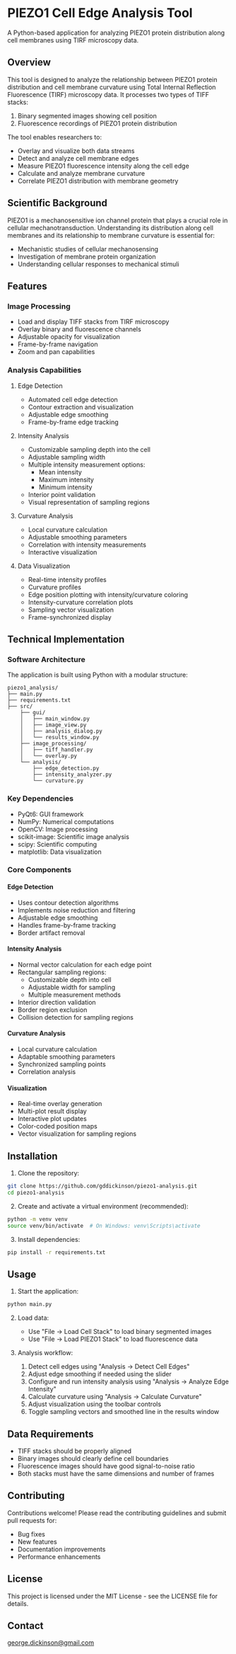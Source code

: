 # PIEZO1 Cell Edge Analysis Tool

A Python-based application for analyzing PIEZO1 protein distribution along cell membranes using TIRF microscopy data.

## Overview

This tool is designed to analyze the relationship between PIEZO1 protein distribution and cell membrane curvature using Total Internal Reflection Fluorescence (TIRF) microscopy data. It processes two types of TIFF stacks:
1. Binary segmented images showing cell position
2. Fluorescence recordings of PIEZO1 protein distribution

The tool enables researchers to:
- Overlay and visualize both data streams
- Detect and analyze cell membrane edges
- Measure PIEZO1 fluorescence intensity along the cell edge
- Calculate and analyze membrane curvature
- Correlate PIEZO1 distribution with membrane geometry

## Scientific Background

PIEZO1 is a mechanosensitive ion channel protein that plays a crucial role in cellular mechanotransduction. Understanding its distribution along cell membranes and its relationship to membrane curvature is essential for:
- Mechanistic studies of cellular mechanosensing
- Investigation of membrane protein organization
- Understanding cellular responses to mechanical stimuli

## Features

### Image Processing
- Load and display TIFF stacks from TIRF microscopy
- Overlay binary and fluorescence channels
- Adjustable opacity for visualization
- Frame-by-frame navigation
- Zoom and pan capabilities

### Analysis Capabilities
1. Edge Detection
   - Automated cell edge detection
   - Contour extraction and visualization
   - Adjustable edge smoothing
   - Frame-by-frame edge tracking

2. Intensity Analysis
   - Customizable sampling depth into the cell
   - Adjustable sampling width
   - Multiple intensity measurement options:
     - Mean intensity
     - Maximum intensity
     - Minimum intensity
   - Interior point validation
   - Visual representation of sampling regions

3. Curvature Analysis
   - Local curvature calculation
   - Adjustable smoothing parameters
   - Correlation with intensity measurements
   - Interactive visualization

4. Data Visualization
   - Real-time intensity profiles
   - Curvature profiles
   - Edge position plotting with intensity/curvature coloring
   - Intensity-curvature correlation plots
   - Sampling vector visualization
   - Frame-synchronized display

## Technical Implementation

### Software Architecture
The application is built using Python with a modular structure:
```
piezo1_analysis/
├── main.py
├── requirements.txt
├── src/
    ├── gui/
    │   ├── main_window.py
    │   ├── image_view.py
    │   ├── analysis_dialog.py
    │   └── results_window.py
    ├── image_processing/
    │   ├── tiff_handler.py
    │   └── overlay.py
    └── analysis/
        ├── edge_detection.py
        ├── intensity_analyzer.py
        └── curvature.py
```

### Key Dependencies
- PyQt6: GUI framework
- NumPy: Numerical computations
- OpenCV: Image processing
- scikit-image: Scientific image analysis
- scipy: Scientific computing
- matplotlib: Data visualization

### Core Components

#### Edge Detection
- Uses contour detection algorithms
- Implements noise reduction and filtering
- Adjustable edge smoothing
- Handles frame-by-frame tracking
- Border artifact removal

#### Intensity Analysis
- Normal vector calculation for each edge point
- Rectangular sampling regions:
  - Customizable depth into cell
  - Adjustable width for sampling
  - Multiple measurement methods
- Interior direction validation
- Border region exclusion
- Collision detection for sampling regions

#### Curvature Analysis
- Local curvature calculation
- Adaptable smoothing parameters
- Synchronized sampling points
- Correlation analysis

#### Visualization
- Real-time overlay generation
- Multi-plot result display
- Interactive plot updates
- Color-coded position maps
- Vector visualization for sampling regions

## Installation

1. Clone the repository:
```bash
git clone https://github.com/gddickinson/piezo1-analysis.git
cd piezo1-analysis
```

2. Create and activate a virtual environment (recommended):
```bash
python -m venv venv
source venv/bin/activate  # On Windows: venv\Scripts\activate
```

3. Install dependencies:
```bash
pip install -r requirements.txt
```

## Usage

1. Start the application:
```bash
python main.py
```

2. Load data:
   - Use "File → Load Cell Stack" to load binary segmented images
   - Use "File → Load PIEZO1 Stack" to load fluorescence data

3. Analysis workflow:
   1. Detect cell edges using "Analysis → Detect Cell Edges"
   2. Adjust edge smoothing if needed using the slider
   3. Configure and run intensity analysis using "Analysis → Analyze Edge Intensity"
   4. Calculate curvature using "Analysis → Calculate Curvature"
   5. Adjust visualization using the toolbar controls
   6. Toggle sampling vectors and smoothed line in the results window

## Data Requirements

- TIFF stacks should be properly aligned
- Binary images should clearly define cell boundaries
- Fluorescence images should have good signal-to-noise ratio
- Both stacks must have the same dimensions and number of frames

## Contributing

Contributions welcome! Please read the contributing guidelines and submit pull requests for:
- Bug fixes
- New features
- Documentation improvements
- Performance enhancements

## License

This project is licensed under the MIT License - see the LICENSE file for details.

## Contact

george.dickinson@gmail.com

